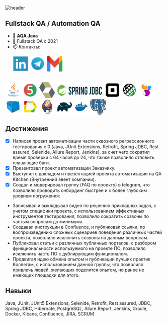 ![header](https://capsule-render.vercel.app/api?type=waving&color=gradient&customColorList=2&height=160&section=header&text=Приветствую!&fontAlignY=32&fontAlign=25&fontSize=52&animation=twinkling&fontColor=EAF5D2)

## Fullstack QA / Automation QA

- 🌱 **AQA Java**
- 🔭 Fullstack QA c 2021
- 📫 Контакты:

<p>
  &#8287;&#8287;&#8287;&#8287;&#8287;
    <a href="https://www.linkedin.com/in/oleg-chilikin-524804a5/"><img src="/icons/LinkedIn_logo.png" width="50" height="50"  alt="Write me LinkedIn" title="LinkedIn"/></a>
    <a href="https://t.me/chilikinow"><img src="/icons/Telegram.png" width="50" height="50" alt="Write me Telegram" title="Telegram"/></a>
    <a href="mailto:chilikinow@gmail.com"><img src="icons/gmail.png" width="50" height="50" alt="Write me Email" title="Gmail" /></a>
</p>

</br>
<a href="https://www.java.com/"><img src="/icons/Java.png" width="50" height="50"  alt="Java"/></a>
<a href="https://junit.org/junit5/"><img src="/icons/JUnit5.png" width="50" height="50"  alt="JUnit 5"/></a>
<a href="https://hibernate.org/"><img src="/icons/hibernate.svg" width="50" height="50"  alt="Hibernate"/></a>
<a href="https://spring.io/projects/spring-data-jdbc"><img src="/icons/spring_jdbc.png" width="150" height="50"  alt="Spring JDBC"/></a>
<a href="https://github.com/square/retrofit"><img src="/icons/retrofit.png" width="50" height="50"  alt="Retrofit"/></a>
<a href="https://rest-assured.io/"><img src="/icons/RestAssured.svg" width="50" height="50"  alt="Rest Assured"/></a>
<a href="https://selenide.org/"><img src="/icons/Selenide.png" width="50" height="50"  alt="Selenide"/></a>
<a href="https://aerokube.com/selenoid/"><img src="/icons/Selenoid.png" width="50" height="50"  alt="Selenoid"/></a>
<a href="https://github.com/allure-framework/allure2"><img src="/icons/Allure_Report.png" width="50" height="50"  alt="Allure Report"/></a>
<a href="https://www.jenkins.io/"><img src="/icons/Jenkins.png" width="50" height="50"  alt="Jenkins"/></a>
<a href="https://gradle.org/"><img src="/icons/Gradle.png" width="50" height="50"  alt="Gradle"/></a>
<a href="https://www.docker.com/"><img src="/icons/docker.svg" width="50" height="50"  alt="Docker"/></a>
<a href="https://www.postgresql.org/"><img src="/icons/Postgresql.png" width="50" height="50"  alt="Postgresql"/></a>
</br>

## Достижения
- [x] Написал проект автоматизации части сквозного регрессионного тестирования с 0 (Java, JUnit Extensions, Retrofit, Spring JDBC, Rest assured, Selenide, Allure Report, Jenkins), за счет чего сократил время проверки с 64 часов до 24, что также позволило отловить плавающие баги. 
- [x] Презентовал проект автоматизации Заказчику. 
- [x] Выступил с докладом и презентацией проекта автоматизации на QA Kitchen (Внутренний эвент компании). 
- [x] Создал и модерировал группу (FAQ по проекту) в telegram, что позволило проводить онбординг быстрее и с более глубоким уровнем погружения:
* Записывал и выкладывал видео по решению прикладных задач, с учетом специфики проекта, с использованием эффективных инструментов тестирования, позволило сократить созвоны по частым вопросам до минимума.
* Создавал инструкции в Confluence, и публиковал ссылки, по воспроизведению сложных сценариев поведения различных частей проекта, позволило исключить созвоны по данным вопросам.
* Публиковал статьи с различных публичных порталов, с разбором функциональности используемого на проекте ПО, позволило исключить часть ПО с дублирующим функционалом. 
* Продвигал идею обмена опытом и публикации лучших практик Коллегам, с использованием данной группы, что позволило привлечь людей, желающих поделится опытом, но ранее не имеющих площадки для этого.

## Навыки
Java, JUnit, JUnit5 Extensions, Selenide, Retrofit, Rest assured, JDBC, Spring JDBC, Hibernate, PostgreSQL, Allure Report, Jenkins, Gradle, Docker, Kibana, Confluence, JIRA, SCRUM
<!--
**chilikinow/chilikinow** is a ✨ _special_ ✨ repository because its `README.md` (this file) appears on your GitHub profile.

Here are some ideas to get you started:

- 🔭 I’m currently working on ...
- 🌱 I’m currently learning ...
- 👯 I’m looking to collaborate on ...
- 🤔 I’m looking for help with ...
- 💬 Ask me about ...
- 📫 How to reach me: ...
- 😄 Pronouns: ...
- ⚡ Fun fact: ...
-->

